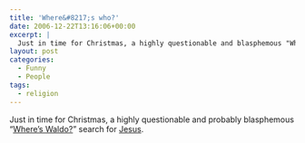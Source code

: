 ```yaml
---
title: 'Where&#8217;s who?'
date: 2006-12-22T13:16:06+00:00
excerpt: |
  Just in time for Christmas, a highly questionable and blasphemous "Where's Waldo?" search for
layout: post
categories:
  - Funny
  - People
tags:
  - religion
---
```

Just in time for Christmas, a highly questionable and probably blasphemous &#8220;[Where&#8217;s Waldo?](http://en.wikipedia.org/wiki/Where's_Waldo)&#8221; search for [Jesus](http://www.whereisjesus.com/).